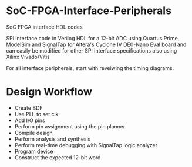 # SoC-FPGA-Interface-Peripherals
SoC FPGA interface HDL codes

SPI interface code in Verilog HDL for a 12-bit ADC using Quartus Prime, ModelSim and SignalTap for Altera's Cyclone IV DE0-Nano Eval board and can easily be modified for other SPI interface specifications also using Xilinx Vivado/Vitis

For all interface peripherals, start with reveiwing the timing diagrams.

# Design Workflow
- Create BDF
- Use PLL to set clk
- Add I/O pins
- Perform pin assignment using the pin planner
- Compile design
- Perform analysis and synthesis
- Perform real-time debugging with SignalTap logic analyzer
- Program device
- Construct the expected 12-bit word
